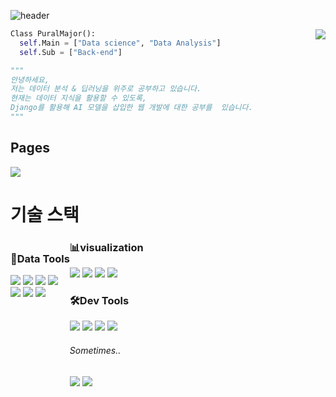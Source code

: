 ![header](https://capsule-render.vercel.app/api?type=waving&color=auto&height=200&section=header&text=Welcome-nl-&fontSize=65&animation=fadein&desc=Pural%20Major's%20Github&descSize=15)


<img align='right' src="http://mazassumnida.wtf/api/v2/generate_badge?boj=sjy4388">

```python
Class PuralMajor():
  self.Main = ["Data science", "Data Analysis"]
  self.Sub = ["Back-end"]

"""
안녕하세요,
저는 데이터 분석 & 딥러닝을 위주로 공부하고 있습니다.
현재는 데이터 지식을 활용할 수 있도록,
Django를 활용해 AI 모델을 삽입한 웹 개발에 대한 공부를  있습니다.
"""
```
<h2> Pages </h2>
 <a href="https://sjy4388.tistory.com/" target="_blank"><img src="https://img.shields.io/badge/Blog-FFF3DF?style=flat-square&logo=Storyblok&logoColor=Black"/></a>

<h1> 기술 스택 </h1>
<div style="float:left;">
  <h3> 💾Data Tools </h3>
  <div>
    <img src="https://img.shields.io/badge/Python-EBEBEB?style=for-the-badge&logo=python&logoColor=#3776AB">
    <img src="https://img.shields.io/badge/Pytorch-EBEBEB?style=for-the-badge&logo=pytorch&logoColor=#EE4C2C">
    <img src="https://img.shields.io/badge/Tensorflow-EBEBEB?style=for-the-badge&logo=tensorflow&logoColor=#FF6F00">
    <img src="https://img.shields.io/badge/Pandas-EBEBEB?style=for-the-badge&">
  </div>
  <div>
    <img src="https://img.shields.io/badge/PostgreSQL-EBEBEB?style=for-the-badge&logo=PostgreSQL&logoColor=#4169E1">
    <img src="https://img.shields.io/badge/MySQL-EBEBEB?style=for-the-badge&logo=MySQL&logoColor=#4479A1">
    <img src="https://img.shields.io/badge/Google BigQuery-EBEBEB?style=for-the-badge&logo=Google Cloud&logoColor=#4285F4">
  </div>
</div>
<div>
  <h3>📊visualization</h3>
  <img src="https://img.shields.io/badge/Matplotlib-EBEBEB?style=for-the-badge">
  <img src="https://img.shields.io/badge/seaborn-EBEBEB?style=for-the-badge">
  <img src="https://img.shields.io/badge/plotly-EBEBEB?style=for-the-badge">
  <img src="https://img.shields.io/badge/Tableau-EBEBEB?style=for-the-badge&logo=Tableau&logoColor=#E97627">
</div>

<div style="float:left;">
  <h3> 🛠Dev Tools </h3>
    <div>
      <img src="https://img.shields.io/badge/Bootstrap-EBEBEB?style=for-the-badge&logo=Bootstrap&logoColor=#7952B3">
      <img src="https://img.shields.io/badge/Python-EBEBEB?style=for-the-badge&logo=python&logoColor=#3776AB">
      <img src="https://img.shields.io/badge/Django-EBEBEB?style=for-the-badge&logo=Django&logoColor=#092E20">
      <img src="https://img.shields.io/badge/NGINX-EBEBEB?style=for-the-badge&logo=NGINX&logoColor=#009639">
    </div>
  
  <h6> Sometimes.. </h6>
  <div>
    <img src="https://img.shields.io/badge/Javascript-EBEBEB?style=for-the-badge&logo=Javascript&logoColor=#F7DF1E">
    <img src="https://img.shields.io/badge/React-EBEBEB?style=for-the-badge&logo=React&logoColor=#61DAFB">
  </div>
</div>

